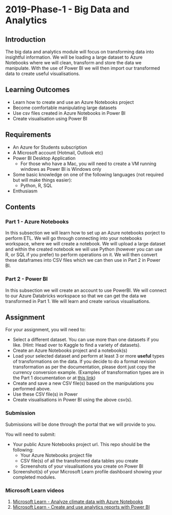 # 2019-Phase-1 - Big Data and Analytics

## Introduction
The big data and analytics module will focus on transforming data into insightful information. We will be loading a large dataset to Azure Notebooks where we will clean, transform and store the data we manipulate. With the use of Power BI we will then import our transformed data to create useful visualisations.

## Learning Outcomes
- Learn how to create and use an Azure Notebooks project
- Become comfortable manipulating large datasets
- Use csv files created in Azure Notebooks in Power BI
- Create visualisation using Power BI

## Requirements
- An Azure for Students subscription
- A Microsoft account (Hotmail, Outlook etc)
- Power BI Desktop Application
    - For those who have a Mac, you will need to create a VM running windows as Power BI is Windows only
- Some basic knowledge on one of the following languages (not required but will make things easier):
    - Python, R, SQL
- Enthusiasm

## Contents

### Part 1 - Azure Notebooks
In this subsection we will learn how to set up an Azure notebooks porject to perform ETL. We will go through connecting into your notebooks workspace, where we will create a notebook. We will upload a large dataset and within the created notebook we will use Python (however you can use R, or SQL if you prefer) to perform operations on it. We will then convert these dataframes into CSV files which we can then use in Part 2 in Power BI.

### Part 2 - Power BI
In this subsection we will create an account to use PowerBI. We will connect to our Azure Databricks workspace so that we can get the data we transformed in Part 1. We will learn and create various visualisations.

## Assignment
For your assignment, you will need to:
- Select a different dataset. You can use more than one datasets if you like. (Hint: Head over to Kaggle to find a variety of datasets).
- Create an Azure Notebooks project and a notebook(s)
- Load your selected dataset and perform at least 3 or more **useful** types of transformations on the data. If you decide to do a format revision transformation as per the documentation, please dont just copy the currency conversion example. (Examples of transformation types are in the Part 1 documentation or at [this link](https://www.stitchdata.com/etldatabase/etl-transform/))
- Create and save a new CSV file(s) based on the manipulations you performed above.
- Use these CSV file(s) in Power
- Create visualisations in Power BI using the above csv(s).

### Submission
Submissions will be done through the portal that we will provide to you.

You will need to submit:
- Your public Azure Notebooks project url. This repo should be the following:
    - Your Azure Notebooks project file
    - CSV file(s) of all the transformed data tables you create
    - Screenshots of your visualisations you create on Power BI
- Screenshot(s) of your Microsoft Learn profile dashboard showing your completed modules.
    

### Microsoft Learn videos
1. [Microsoft Learn - Analyze climate data with Azure Notebooks](https://docs.microsoft.com/en-us/learn/modules/analyze-climate-data-with-azure-notebooks/)
2. [Microsoft Learn - Create and use analytics reports with Power BI](https://docs.microsoft.com/en-gb/learn/paths/create-use-analytics-reports-power-bi/)
